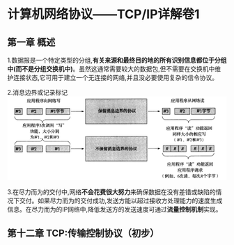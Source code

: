 # 计算机网络协议——TCP/IP详解卷1
## 第一章 概述
1.数据报是一个特定类型的分组,**有关来源和最终目的地的所有识别信息都位于分组中(而不是分组交换机中)**。虽然这通常需要较大的数据包,但不需要在交换机中维护连接状态,它可用于建立一个无连接的网络,并且没必要使用复杂的信令协议。

2.消息边界或记录标记
![](https://raw.githubusercontent.com/zjc0000/story_images/main/小书匠/1665036911096.png)

3.在尽力而为的交付中,网络**不会花费很大努力**来确保数据在没有差错或缺陷的情况下交付。如果尽力而为的交付成功,发送方能以超过接收方处理能力的速度生成信息。在尽力而为的IP网络中,降低发送方的发送速度可通过**流量控制机制**实现。

## 第十二章 TCP:传输控制协议（初步）

